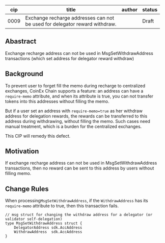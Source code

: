 | cip  | title          | author | status |
| ---- | -------------- | ------ | ------ |
| 0009 | Exchange recharge addresses can not be used for delegator reward withdraw. |        | Draft |

## Abastract

Exchange recharge address can not be used in MsgSetWithdrawAddress transactions (which set address for delegator reward withdraw)

## Background

To prevent user to forget fill the memo during recharge to centralized exchanges, CoinEx Chain supports a feature: an address can have a `require-memo` attribute, and when its attribute is true, you can not transfer tokens into this addresses without filling the memo.

But if a user set an address with `require-memo=true` as her withdraw address for delegation rewards, the rewards can be transferred to this address during withdrawing, without filling the memo. Such cases need manual treatment, which is a burden for the centralized exchanges.

This CIP will remedy this defect.

## Motivation

If exchange recharge address can not be used in MsgSetWithdrawAddress transactions, then no reward can be sent to this address by users without filling memo.

## Change Rules
When processing`MsgSetWithdrawAddress`, if the `WithdrawAddress` has its `require-memo` attribute to true, then this transaction fails.

```
// msg struct for changing the withdraw address for a delegator (or validator self-delegation)
type MsgSetWithdrawAddress struct {
	DelegatorAddress sdk.AccAddress
	WithdrawAddress  sdk.AccAddress
}

```
